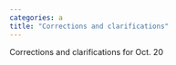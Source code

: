 ```yaml
---
categories: a
title: "Corrections and clarifications"
---
```

Corrections and clarifications for Oct. 20